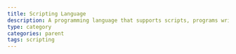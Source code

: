 ```yaml
---
title: Scripting Language
description: A programming language that supports scripts, programs written for a special run-time environment that can interpret (rather than compile) and automate the execution of tasks that could alternatively be executed one-by-one by a human operator
type: category
categories: parent
tags: scripting
---
```

